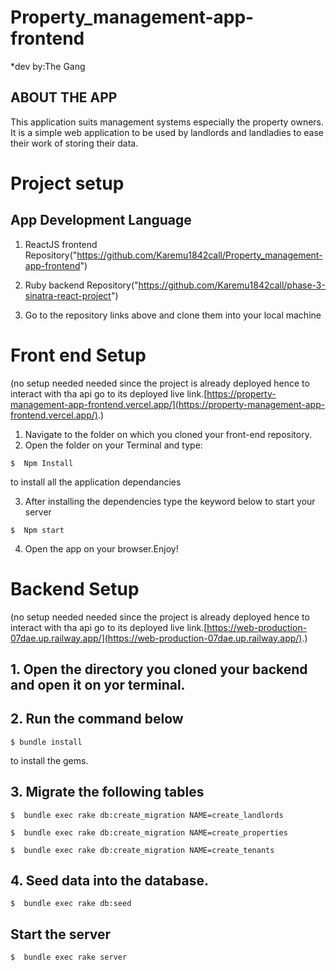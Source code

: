 # Property_management-app-frontend  
*dev by:The Gang
## ABOUT THE APP
This application suits management systems especially the property owners. It is a simple web application to be used by landlords and landladies to ease their work of storing their data.
 
 # Project setup

 ## App Development Language
1. ReactJS frontend Repository("https://github.com/Karemu1842call/Property_management-app-frontend")
2. Ruby backend Repository("https://github.com/Karemu1842call/phase-3-sinatra-react-project")


1. Go to the repository links above and clone them into your local machine

# Front end Setup
(no setup needed needed since the project is already deployed hence to interact with tha api go to its deployed live link.[https://property-management-app-frontend.vercel.app/](https://property-management-app-frontend.vercel.app/).)
1. Navigate to the folder on which you cloned your front-end repository.
2. Open the folder on your Terminal and type:
```console
$  Npm Install

```
to install all the application dependancies

3. After installing the dependencies type the keyword below to start your server
```console
$  Npm start

```
4. Open the app on your browser.Enjoy!

# Backend Setup
(no setup needed needed since the project is already deployed hence to interact with tha api go to its deployed live link.[https://web-production-07dae.up.railway.app/](https://web-production-07dae.up.railway.app/).)
## 1. Open the directory you cloned your backend and open it on yor terminal.
## 2. Run the command below
```console
$ bundle install
```

to install the gems.

## 3. Migrate the following tables


```console
$  bundle exec rake db:create_migration NAME=create_landlords

```

```console
$  bundle exec rake db:create_migration NAME=create_properties

```

```console
$  bundle exec rake db:create_migration NAME=create_tenants

```
## 4. Seed data into the database.

```console
$  bundle exec rake db:seed
```
## Start the server

```console
$  bundle exec rake server

```
